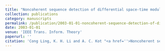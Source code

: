 ```yaml
---
title: "Noncoherent sequence detection of differential space-time modulation"
collection: publications
category: manuscripts
permalink: /publication/2003-01-01-noncoherent-sequence-detection-of-differential-space-time-modulation
date: 2003-01-01
venue: 'IEEE Trans. Inform. Theory'
paperurl: ''
citation: 'Cong Ling, K. H. Li and A. C. Kot "<a href=''>Noncoherent sequence detection of differential space-time modulation</a>", IEEE Trans. Inform. Theory, vol.49, pp. 2727-2734, Oct. 2003.'
---
```

